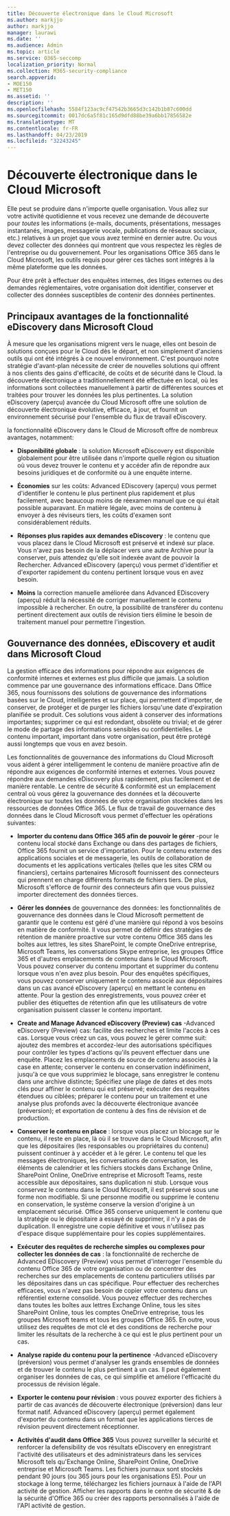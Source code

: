 ```yaml
---
title: Découverte électronique dans le Cloud Microsoft
ms.author: markjjo
author: markjjo
manager: laurawi
ms.date: ''
ms.audience: Admin
ms.topic: article
ms.service: O365-seccomp
localization_priority: Normal
ms.collection: M365-security-compliance
search.appverid:
- MOE150
- MET150
ms.assetid: ''
description: ''
ms.openlocfilehash: 5584f123ac9cf47542b3665d3c142b1b87c600dd
ms.sourcegitcommit: 0017dc6a5f81c165d9dfd88be39a6bb17856582e
ms.translationtype: MT
ms.contentlocale: fr-FR
ms.lasthandoff: 04/23/2019
ms.locfileid: "32243245"
---
```

# <a name="ediscovery-in-the-microsoft-cloud"></a>Découverte électronique dans le Cloud Microsoft

Elle peut se produire dans n'importe quelle organisation. Vous allez sur votre activité quotidienne et vous recevez une demande de découverte pour *toutes* les informations (e-mails, documents, présentations, messages instantanés, images, messagerie vocale, publications de réseaux sociaux, etc.) relatives à un projet que vous avez terminé en dernier autre. Ou vous devez collecter des données qui montrent que vous respectez les règles de l'entreprise ou du gouvernement. Pour les organisations Office 365 dans le Cloud Microsoft, les outils requis pour gérer ces tâches sont intégrés à la même plateforme que les données.

Pour être prêt à effectuer des enquêtes internes, des litiges externes ou des demandes réglementaires, votre organisation doit identifier, conserver et collecter des données susceptibles de contenir des données pertinentes.


## <a name="key-benefits-of-ediscovery-in-the-microsoft-cloud"></a>Principaux avantages de la fonctionnalité eDiscovery dans Microsoft Cloud

À mesure que les organisations migrent vers le nuage, elles ont besoin de solutions conçues pour le Cloud dès le départ, et non simplement d'anciens outils qui ont été intégrés à ce nouvel environnement. C'est pourquoi notre stratégie d'avant-plan nécessite de créer de nouvelles solutions qui offrent à nos clients des gains d'efficacité, de coûts et de sécurité dans le Cloud. la découverte électronique a traditionnellement été effectuée en local, où les informations sont collectées manuellement à partir de différentes sources et traitées pour trouver les données les plus pertinentes. La solution eDiscovery (aperçu) avancée du Cloud Microsoft offre une solution de découverte électronique évolutive, efficace, à jour, et fournit un environnement sécurisé pour l'ensemble du flux de travail eDiscovery.

la fonctionnalité eDiscovery dans le Cloud de Microsoft offre de nombreux avantages, notamment:

- **Disponibilité globale** : la solution Microsoft eDiscovery est disponible globalement pour être utilisée dans n'importe quelle région ou situation où vous devez trouver le contenu et y accéder afin de répondre aux besoins juridiques et de conformité ou à une enquête interne.

- **Économies** sur les coûts: Advanced EDiscovery (aperçu) vous permet d'identifier le contenu le plus pertinent plus rapidement et plus facilement, avec beaucoup moins de réexamen manuel que ce qui était possible auparavant. En matière légale, avec moins de contenu à envoyer à des réviseurs tiers, les coûts d'examen sont considérablement réduits.

- **Réponses plus rapides aux demandes eDiscovery** : le contenu que vous placez dans le Cloud Microsoft est préservé et indexé sur place. Vous n'avez pas besoin de la déplacer vers une autre Archive pour la conserver, puis attendez qu'elle soit indexée avant de pouvoir la Rechercher. Advanced eDiscovery (aperçu) vous permet d'identifier et d'exporter rapidement du contenu pertinent lorsque vous en avez besoin.

- **Moins** la correction manuelle améliorée dans Advanced EDiscovery (aperçu) réduit la nécessité de corriger manuellement le contenu impossible à rechercher. En outre, la possibilité de transférer du contenu pertinent directement aux outils de révision tiers élimine le besoin de traitement manuel pour permettre l'ingestion.

## <a name="data-governance-ediscovery-and-audting-in-the-microsoft-cloud"></a>Gouvernance des données, eDiscovery et audit dans Microsoft Cloud

La gestion efficace des informations pour répondre aux exigences de conformité internes et externes est plus difficile que jamais. La solution commence par une gouvernance des informations efficace. Dans Office 365, nous fournissons des solutions de gouvernance des informations basées sur le Cloud, intelligentes et sur place, qui permettent d'importer, de conserver, de protéger et de purger les fichiers lorsqu'une date d'expiration planifiée se produit. Ces solutions vous aident à conserver des informations importantes; supprimer ce qui est redondant, obsolète ou trivial; et de gérer le mode de partage des informations sensibles ou confidentielles. Le contenu important, important dans votre organisation, peut être protégé aussi longtemps que vous en avez besoin.

Les fonctionnalités de gouvernance des informations du Cloud Microsoft vous aident à gérer intelligemment le contenu de manière proactive afin de répondre aux exigences de conformité internes et externes. Vous pouvez répondre aux demandes eDiscovery plus rapidement, plus facilement et de manière rentable. Le centre de sécurité & conformité est un emplacement central où vous gérez la gouvernance des données et la découverte électronique sur toutes les données de votre organisation stockées dans les ressources de données Office 365. Le flux de travail de gouvernance des données dans le Cloud Microsoft vous permet d'effectuer les opérations suivantes:

- **Importer du contenu dans Office 365 afin de pouvoir le gérer** -pour le contenu local stocké dans Exchange ou dans des partages de fichiers, Office 365 fournit un service d'importation. Pour le contenu externe des applications sociales et de messagerie, les outils de collaboration de documents et les applications verticales (telles que les sites CRM ou financiers), certains partenaires Microsoft fournissent des connecteurs qui prennent en charge différents formats de fichiers tiers. De plus, Microsoft s'efforce de fournir des connecteurs afin que vous puissiez importer directement des données tierces.

- **Gérer les données** de gouvernance des données: les fonctionnalités de gouvernance des données dans le Cloud Microsoft permettent de garantir que le contenu est géré d'une manière qui répond à vos besoins en matière de conformité. Il vous permet de définir des stratégies de rétention de manière proactive sur votre contenu Office 365 dans les boîtes aux lettres, les sites SharePoint, le compte OneDrive entreprise, Microsoft Teams, les conversations Skype entreprise, les groupes Office 365 et d'autres emplacements de contenu dans le Cloud Microsoft. Vous pouvez conserver du contenu important et supprimer du contenu lorsque vous n'en avez plus besoin. Pour des enquêtes spécifiques, vous pouvez conserver uniquement le contenu associé aux dépositaires dans un cas avancé eDiscovery (aperçu) en mettant le contenu en attente. Pour la gestion des enregistrements, vous pouvez créer et publier des étiquettes de rétention afin que les utilisateurs de votre organisation puissent classer le contenu important.
 
- **Create and Manage Advanced eDiscovery (Preview) cas** -Advanced eDiscovery (Preview) cas: facilite des recherches et limite l'accès à ces cas. Lorsque vous créez un cas, vous pouvez le gérer comme suit: ajoutez des membres et accordez-leur des autorisations spécifiques pour contrôler les types d'actions qu'ils peuvent effectuer dans une enquête. Placez les emplacements de source de contenu associés à la case en attente; conserver le contenu en conservation indéfiniment, jusqu'à ce que vous supprimiez le blocage, sans enregistrer le contenu dans une archive distincte; Spécifiez une plage de dates et des mots clés pour affiner le contenu qui est préservé; exécuter des requêtes étendues ou ciblées; préparer le contenu pour un traitement et une analyse plus profonds avec la découverte électronique avancée (préversion); et exportation de contenu à des fins de révision et de production.

- **Conserver le contenu en place** : lorsque vous placez un blocage sur le contenu, il reste en place, là où il se trouve dans le Cloud Microsoft, afin que les dépositaires (les responsables ou propriétaires du contenu) puissent continuer à y accéder et à le gérer. Le contenu tel que les messages électroniques, les conversations de conversation, les éléments de calendrier et les fichiers stockés dans Exchange Online, SharePoint Online, OneDrive entreprise et Microsoft Teams, reste accessible aux dépositaires, sans duplication ni stub. Lorsque vous conservez le contenu dans le Cloud Microsoft, il est préservé sous une forme non modifiable. Si une personne modifie ou supprime le contenu en conservation, le système conserve la version d'origine à un emplacement sécurisé. Office 365 conserve uniquement le contenu que la stratégie ou le dépositaire a essayé de supprimer, il n'y a pas de duplication. Il enregistre une copie définitive et vous n'utilisez pas d'espace disque supplémentaire pour les copies supplémentaires. 

- **Exécuter des requêtes de recherche simples ou complexes pour collecter les données de cas** : la fonctionnalité de recherche de Advanced EDiscovery (Preview) vous permet d'interroger l'ensemble du contenu Office 365 de votre organisation ou de concentrer des recherches sur des emplacements de contenu particuliers utilisés par les dépositaires dans un cas spécifique. Pour effectuer des recherches efficaces, vous n'avez pas besoin de copier votre contenu dans un référentiel externe consolidé. Vous pouvez effectuer des recherches dans toutes les boîtes aux lettres Exchange Online, tous les sites SharePoint Online, tous les comptes OneDrive entreprise, tous les groupes Microsoft teams et tous les groupes Office 365. En outre, vous utilisez des requêtes de mot clé et des conditions de recherche pour limiter les résultats de la recherche à ce qui est le plus pertinent pour un cas.

- **Analyse rapide du contenu pour la pertinence** -Advanced eDiscovery (préversion) vous permet d'analyser les grands ensembles de données et de trouver le contenu le plus pertinent à un cas. Il peut également organiser les données de cas, ce qui simplifie et améliore l'efficacité du processus de révision légale.

- **Exporter le contenu pour révision** : vous pouvez exporter des fichiers à partir de cas avancés de découverte électronique (préversion) dans leur format natif. Advanced eDiscovery (aperçu) permet également d'exporter du contenu dans un format que les applications tierces de révision peuvent directement réceptionner.
    
- **Activités d'audit dans Office 365** Vous pouvez surveiller la sécurité et renforcer la defensibility de vos résultats eDiscovery en enregistrant l'activité des utilisateurs et des administrateurs dans les services Microsoft tels qu'Exchange Online, SharePoint Online, OneDrive entreprise et Microsoft Teams. Les fichiers journaux sont stockés pendant 90 jours (ou 365 jours pour les organisations E5). Pour un stockage à long terme, téléchargez les fichiers journaux à l'aide de l'API activité de gestion. Afficher les rapports dans le centre de sécurité & de la sécurité d'Office 365 ou créer des rapports personnalisés à l'aide de l'API activité de gestion.
